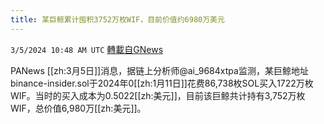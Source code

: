 ```yaml
---
title: 某巨鲸累计囤积3752万枚WIF，目前价值约6980万美元
---
```

`3/5/2024 10:48 AM UTC` [轉載自GNews](https://gnews.org/articles/2366788)

PANews [[zh:3月5日]]消息，据链上分析师@ai_9684xtpa监测，某巨鲸地址binance-insider.sol于2024年0[[zh:1月11日]]花费86,738枚SOL买入1722万枚WIF。当时的买入成本为0.5022[[zh:美元]]，目前该巨鲸共计持有3,752万枚WIF，总价值6,980万[[zh:美元]]。

